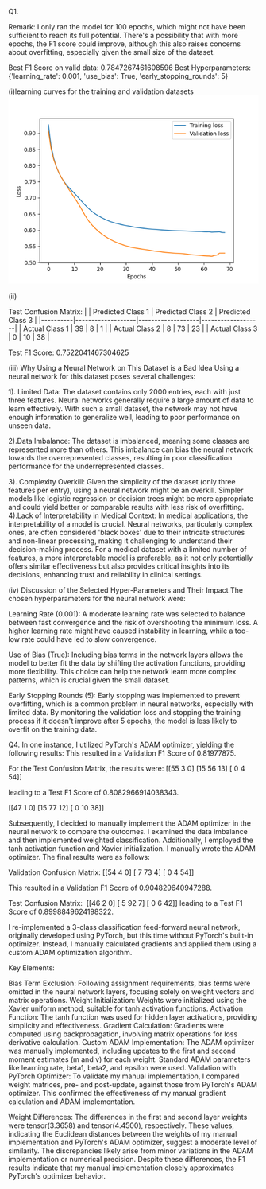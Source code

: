 Q1.

Remark: I only ran the model for 100 epochs, which might not have been sufficient to reach its full potential. There's a possibility that with more epochs, the F1 score could improve, although this also raises concerns about overfitting, especially given the small size of the dataset.

Best F1 Score on valid data: 0.7847267461608596
Best Hyperparameters: {'learning_rate': 0.001, 'use_bias': True, 'early_stopping_rounds': 5}

(i)learning curves for the training and validation datasets
![learning curves for the training and validation datasets](Figure_1.png)

(ii)

Test Confusion Matrix:
| | Predicted Class 1 | Predicted Class 2 | Predicted Class 3 |
|----------|-------------------|-------------------|-------------------|
| Actual Class 1 | 39 | 8 | 1 |
| Actual Class 2 | 8 | 73 | 23 |
| Actual Class 3 | 0 | 10 | 38 |

Test F1 Score: 0.7522041467304625

(iii) Why Using a Neural Network on This Dataset is a Bad Idea
Using a neural network for this dataset poses several challenges:

1). Limited Data: The dataset contains only 2000 entries, each with just three features. Neural networks generally require a large amount of data to learn effectively. With such a small dataset, the network may not have enough information to generalize well, leading to poor performance on unseen data.

2).Data Imbalance: The dataset is imbalanced, meaning some classes are represented more than others. This imbalance can bias the neural network towards the overrepresented classes, resulting in poor classification performance for the underrepresented classes.

3). Complexity Overkill: Given the simplicity of the dataset (only three features per entry), using a neural network might be an overkill. Simpler models like logistic regression or decision trees might be more appropriate and could yield better or comparable results with less risk of overfitting.
4).Lack of Interpretability in Medical Context: In medical applications, the interpretability of a model is crucial. Neural networks, particularly complex ones, are often considered 'black boxes' due to their intricate structures and non-linear processing, making it challenging to understand their decision-making process. For a medical dataset with a limited number of features, a more interpretable model is preferable, as it not only potentially offers similar effectiveness but also provides critical insights into its decisions, enhancing trust and reliability in clinical settings.

(iv) Discussion of the Selected Hyper-Parameters and Their Impact
The chosen hyperparameters for the neural network were:

Learning Rate (0.001): A moderate learning rate was selected to balance between fast convergence and the risk of overshooting the minimum loss. A higher learning rate might have caused instability in learning, while a too-low rate could have led to slow convergence.

Use of Bias (True): Including bias terms in the network layers allows the model to better fit the data by shifting the activation functions, providing more flexibility. This choice can help the network learn more complex patterns, which is crucial given the small dataset.

Early Stopping Rounds (5): Early stopping was implemented to prevent overfitting, which is a common problem in neural networks, especially with limited data. By monitoring the validation loss and stopping the training process if it doesn't improve after 5 epochs, the model is less likely to overfit on the training data.

Q4. In one instance, I utilized PyTorch's ADAM optimizer, yielding the following results:
This resulted in a Validation F1 Score of 0.81977875.

For the Test Confusion Matrix, the results were:
[[55  3  0]
 [15 56 13]
 [ 0  4 54]]

leading to a Test F1 Score of 0.8082966914038343.

[[47  1  0]
 [15 77 12]
 [ 0 10 38]]

Subsequently, I decided to manually implement the ADAM optimizer in the neural network to compare the outcomes.
I examined the data imbalance and then implemented weighted classification. Additionally, I employed the tanh activation function and Xavier initialization. I manually wrote the ADAM optimizer. The final results were as follows:

Validation Confusion Matrix:
[[54  4  0]
 [ 7 73  4]
 [ 0  4 54]]

This resulted in a Validation F1 Score of 0.904829640947288.

Test Confusion Matrix:
​
[[46  2  0]
 [ 5 92  7]
 [ 0  6 42]]
leading to a Test F1 Score of 0.8998849624198322.

I re-implemented a 3-class classification feed-forward neural network, originally developed using PyTorch, but this time without PyTorch's built-in optimizer. Instead, I manually calculated gradients and applied them using a custom ADAM optimization algorithm.

Key Elements:

Bias Term Exclusion: Following assignment requirements, bias terms were omitted in the neural network layers, focusing solely on weight vectors and matrix operations.
Weight Initialization: Weights were initialized using the Xavier uniform method, suitable for tanh activation functions.
Activation Function: The tanh function was used for hidden layer activations, providing simplicity and effectiveness.
Gradient Calculation: Gradients were computed using backpropagation, involving matrix operations for loss derivative calculation.
Custom ADAM Implementation: The ADAM optimizer was manually implemented, including updates to the first and second moment estimates (m and v) for each weight. Standard ADAM parameters like learning rate, beta1, beta2, and epsilon were used.
Validation with PyTorch Optimizer: To validate my manual implementation, I compared weight matrices, pre- and post-update, against those from PyTorch's ADAM optimizer. This confirmed the effectiveness of my manual gradient calculation and ADAM implementation.

Weight Differences:
The differences in the first and second layer weights were tensor(3.3658) and tensor(4.4500), respectively. These values, indicating the Euclidean distances between the weights of my manual implementation and PyTorch's ADAM optimizer, suggest a moderate level of similarity. The discrepancies likely arise from minor variations in the ADAM implementation or numerical precision.
Despite these differences, the F1 results indicate that my manual implementation closely approximates PyTorch's optimizer behavior.
